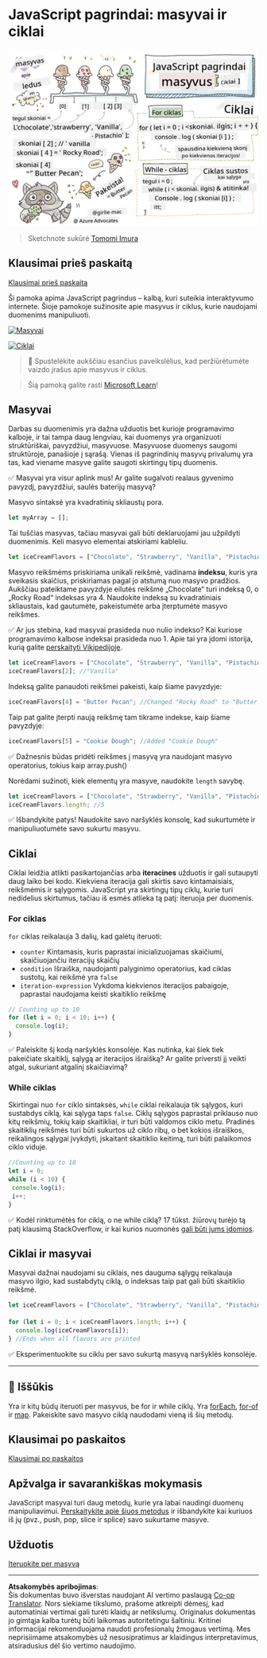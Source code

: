 <!--
CO_OP_TRANSLATOR_METADATA:
{
  "original_hash": "3f7f87871312cf6cc12662da7d973182",
  "translation_date": "2025-08-28T11:46:52+00:00",
  "source_file": "2-js-basics/4-arrays-loops/README.md",
  "language_code": "lt"
}
-->
# JavaScript pagrindai: masyvai ir ciklai

![JavaScript Basics - Arrays](../../../../translated_images/webdev101-js-arrays.439d7528b8a294558d0e4302e448d193f8ad7495cc407539cc81f1afe904b470.lt.png)
> Sketchnote sukūrė [Tomomi Imura](https://twitter.com/girlie_mac)

## Klausimai prieš paskaitą
[Klausimai prieš paskaitą](https://ff-quizzes.netlify.app/web/quiz/13)

Ši pamoka apima JavaScript pagrindus – kalbą, kuri suteikia interaktyvumo internete. Šioje pamokoje sužinosite apie masyvus ir ciklus, kurie naudojami duomenims manipuliuoti.

[![Masyvai](https://img.youtube.com/vi/1U4qTyq02Xw/0.jpg)](https://youtube.com/watch?v=1U4qTyq02Xw "Masyvai")

[![Ciklai](https://img.youtube.com/vi/Eeh7pxtTZ3k/0.jpg)](https://www.youtube.com/watch?v=Eeh7pxtTZ3k "Ciklai")

> 🎥 Spustelėkite aukščiau esančius paveikslėlius, kad peržiūrėtumėte vaizdo įrašus apie masyvus ir ciklus.

> Šią pamoką galite rasti [Microsoft Learn](https://docs.microsoft.com/learn/modules/web-development-101-arrays/?WT.mc_id=academic-77807-sagibbon)!

## Masyvai

Darbas su duomenimis yra dažna užduotis bet kurioje programavimo kalboje, ir tai tampa daug lengviau, kai duomenys yra organizuoti struktūriškai, pavyzdžiui, masyvuose. Masyvuose duomenys saugomi struktūroje, panašioje į sąrašą. Vienas iš pagrindinių masyvų privalumų yra tas, kad viename masyve galite saugoti skirtingų tipų duomenis.

✅ Masyvai yra visur aplink mus! Ar galite sugalvoti realaus gyvenimo pavyzdį, pavyzdžiui, saulės baterijų masyvą?

Masyvo sintaksė yra kvadratinių skliaustų pora.

```javascript
let myArray = [];
```

Tai tuščias masyvas, tačiau masyvai gali būti deklaruojami jau užpildyti duomenimis. Keli masyvo elementai atskiriami kableliu.

```javascript
let iceCreamFlavors = ["Chocolate", "Strawberry", "Vanilla", "Pistachio", "Rocky Road"];
```

Masyvo reikšmėms priskiriama unikali reikšmė, vadinama **indeksu**, kuris yra sveikasis skaičius, priskiriamas pagal jo atstumą nuo masyvo pradžios. Aukščiau pateiktame pavyzdyje eilutės reikšmė „Chocolate“ turi indeksą 0, o „Rocky Road“ indeksas yra 4. Naudokite indeksą su kvadratiniais skliaustais, kad gautumėte, pakeistumėte arba įterptumėte masyvo reikšmes.

✅ Ar jus stebina, kad masyvai prasideda nuo nulio indekso? Kai kuriose programavimo kalbose indeksai prasideda nuo 1. Apie tai yra įdomi istorija, kurią galite [perskaityti Vikipedijoje](https://en.wikipedia.org/wiki/Zero-based_numbering).

```javascript
let iceCreamFlavors = ["Chocolate", "Strawberry", "Vanilla", "Pistachio", "Rocky Road"];
iceCreamFlavors[2]; //"Vanilla"
```

Indeksą galite panaudoti reikšmei pakeisti, kaip šiame pavyzdyje:

```javascript
iceCreamFlavors[4] = "Butter Pecan"; //Changed "Rocky Road" to "Butter Pecan"
```

Taip pat galite įterpti naują reikšmę tam tikrame indekse, kaip šiame pavyzdyje:

```javascript
iceCreamFlavors[5] = "Cookie Dough"; //Added "Cookie Dough"
```

✅ Dažnesnis būdas pridėti reikšmes į masyvą yra naudojant masyvo operatorius, tokius kaip array.push()

Norėdami sužinoti, kiek elementų yra masyve, naudokite `length` savybę.

```javascript
let iceCreamFlavors = ["Chocolate", "Strawberry", "Vanilla", "Pistachio", "Rocky Road"];
iceCreamFlavors.length; //5
```

✅ Išbandykite patys! Naudokite savo naršyklės konsolę, kad sukurtumėte ir manipuliuotumėte savo sukurtu masyvu.

## Ciklai

Ciklai leidžia atlikti pasikartojančias arba **iteracines** užduotis ir gali sutaupyti daug laiko bei kodo. Kiekviena iteracija gali skirtis savo kintamaisiais, reikšmėmis ir sąlygomis. JavaScript yra skirtingų tipų ciklų, kurie turi nedidelius skirtumus, tačiau iš esmės atlieka tą patį: iteruoja per duomenis.

### For ciklas

`for` ciklas reikalauja 3 dalių, kad galėtų iteruoti:
- `counter` Kintamasis, kuris paprastai inicializuojamas skaičiumi, skaičiuojančiu iteracijų skaičių
- `condition` Išraiška, naudojanti palyginimo operatorius, kad ciklas sustotų, kai reikšmė yra `false`
- `iteration-expression` Vykdoma kiekvienos iteracijos pabaigoje, paprastai naudojama keisti skaitiklio reikšmę
  
```javascript
// Counting up to 10
for (let i = 0; i < 10; i++) {
  console.log(i);
}
```

✅ Paleiskite šį kodą naršyklės konsolėje. Kas nutinka, kai šiek tiek pakeičiate skaitiklį, sąlygą ar iteracijos išraišką? Ar galite priversti jį veikti atgal, sukuriant atgalinį skaičiavimą?

### While ciklas

Skirtingai nuo `for` ciklo sintaksės, `while` ciklai reikalauja tik sąlygos, kuri sustabdys ciklą, kai sąlyga taps `false`. Ciklų sąlygos paprastai priklauso nuo kitų reikšmių, tokių kaip skaitikliai, ir turi būti valdomos ciklo metu. Pradinės skaitiklių reikšmės turi būti sukurtos už ciklo ribų, o bet kokios išraiškos, reikalingos sąlygai įvykdyti, įskaitant skaitiklio keitimą, turi būti palaikomos ciklo viduje.

```javascript
//Counting up to 10
let i = 0;
while (i < 10) {
 console.log(i);
 i++;
}
```

✅ Kodėl rinktumėtės for ciklą, o ne while ciklą? 17 tūkst. žiūrovų turėjo tą patį klausimą StackOverflow, ir kai kurios nuomonės [gali būti jums įdomios](https://stackoverflow.com/questions/39969145/while-loops-vs-for-loops-in-javascript).

## Ciklai ir masyvai

Masyvai dažnai naudojami su ciklais, nes dauguma sąlygų reikalauja masyvo ilgio, kad sustabdytų ciklą, o indeksas taip pat gali būti skaitiklio reikšmė.

```javascript
let iceCreamFlavors = ["Chocolate", "Strawberry", "Vanilla", "Pistachio", "Rocky Road"];

for (let i = 0; i < iceCreamFlavors.length; i++) {
  console.log(iceCreamFlavors[i]);
} //Ends when all flavors are printed
```

✅ Eksperimentuokite su ciklu per savo sukurtą masyvą naršyklės konsolėje.

---

## 🚀 Iššūkis

Yra ir kitų būdų iteruoti per masyvus, be for ir while ciklų. Yra [forEach](https://developer.mozilla.org/docs/Web/JavaScript/Reference/Global_Objects/Array/forEach), [for-of](https://developer.mozilla.org/docs/Web/JavaScript/Reference/Statements/for...of) ir [map](https://developer.mozilla.org/docs/Web/JavaScript/Reference/Global_Objects/Array/map). Pakeiskite savo masyvo ciklą naudodami vieną iš šių metodų.

## Klausimai po paskaitos
[Klausimai po paskaitos](https://ff-quizzes.netlify.app/web/quiz/14)

## Apžvalga ir savarankiškas mokymasis

JavaScript masyvai turi daug metodų, kurie yra labai naudingi duomenų manipuliavimui. [Perskaitykite apie šiuos metodus](https://developer.mozilla.org/docs/Web/JavaScript/Reference/Global_Objects/Array) ir išbandykite kai kuriuos iš jų (pvz., push, pop, slice ir splice) savo sukurtame masyve.

## Užduotis

[Iteruokite per masyvą](assignment.md)

---

**Atsakomybės apribojimas**:  
Šis dokumentas buvo išverstas naudojant AI vertimo paslaugą [Co-op Translator](https://github.com/Azure/co-op-translator). Nors siekiame tikslumo, prašome atkreipti dėmesį, kad automatiniai vertimai gali turėti klaidų ar netikslumų. Originalus dokumentas jo gimtąja kalba turėtų būti laikomas autoritetingu šaltiniu. Kritinei informacijai rekomenduojama naudoti profesionalų žmogaus vertimą. Mes neprisiimame atsakomybės už nesusipratimus ar klaidingus interpretavimus, atsiradusius dėl šio vertimo naudojimo.